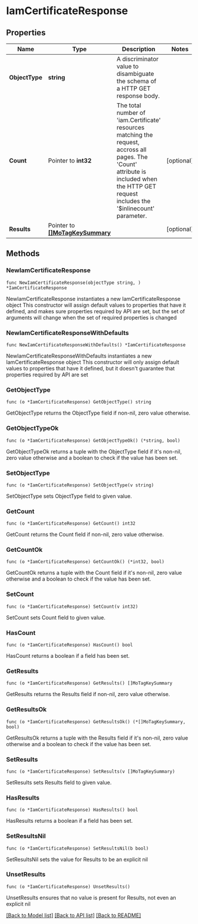 # IamCertificateResponse

## Properties

Name | Type | Description | Notes
------------ | ------------- | ------------- | -------------
**ObjectType** | **string** | A discriminator value to disambiguate the schema of a HTTP GET response body. | 
**Count** | Pointer to **int32** | The total number of &#39;iam.Certificate&#39; resources matching the request, accross all pages. The &#39;Count&#39; attribute is included when the HTTP GET request includes the &#39;$inlinecount&#39; parameter. | [optional] 
**Results** | Pointer to [**[]MoTagKeySummary**](mo.TagKeySummary.md) |  | [optional] 

## Methods

### NewIamCertificateResponse

`func NewIamCertificateResponse(objectType string, ) *IamCertificateResponse`

NewIamCertificateResponse instantiates a new IamCertificateResponse object
This constructor will assign default values to properties that have it defined,
and makes sure properties required by API are set, but the set of arguments
will change when the set of required properties is changed

### NewIamCertificateResponseWithDefaults

`func NewIamCertificateResponseWithDefaults() *IamCertificateResponse`

NewIamCertificateResponseWithDefaults instantiates a new IamCertificateResponse object
This constructor will only assign default values to properties that have it defined,
but it doesn't guarantee that properties required by API are set

### GetObjectType

`func (o *IamCertificateResponse) GetObjectType() string`

GetObjectType returns the ObjectType field if non-nil, zero value otherwise.

### GetObjectTypeOk

`func (o *IamCertificateResponse) GetObjectTypeOk() (*string, bool)`

GetObjectTypeOk returns a tuple with the ObjectType field if it's non-nil, zero value otherwise
and a boolean to check if the value has been set.

### SetObjectType

`func (o *IamCertificateResponse) SetObjectType(v string)`

SetObjectType sets ObjectType field to given value.


### GetCount

`func (o *IamCertificateResponse) GetCount() int32`

GetCount returns the Count field if non-nil, zero value otherwise.

### GetCountOk

`func (o *IamCertificateResponse) GetCountOk() (*int32, bool)`

GetCountOk returns a tuple with the Count field if it's non-nil, zero value otherwise
and a boolean to check if the value has been set.

### SetCount

`func (o *IamCertificateResponse) SetCount(v int32)`

SetCount sets Count field to given value.

### HasCount

`func (o *IamCertificateResponse) HasCount() bool`

HasCount returns a boolean if a field has been set.

### GetResults

`func (o *IamCertificateResponse) GetResults() []MoTagKeySummary`

GetResults returns the Results field if non-nil, zero value otherwise.

### GetResultsOk

`func (o *IamCertificateResponse) GetResultsOk() (*[]MoTagKeySummary, bool)`

GetResultsOk returns a tuple with the Results field if it's non-nil, zero value otherwise
and a boolean to check if the value has been set.

### SetResults

`func (o *IamCertificateResponse) SetResults(v []MoTagKeySummary)`

SetResults sets Results field to given value.

### HasResults

`func (o *IamCertificateResponse) HasResults() bool`

HasResults returns a boolean if a field has been set.

### SetResultsNil

`func (o *IamCertificateResponse) SetResultsNil(b bool)`

 SetResultsNil sets the value for Results to be an explicit nil

### UnsetResults
`func (o *IamCertificateResponse) UnsetResults()`

UnsetResults ensures that no value is present for Results, not even an explicit nil

[[Back to Model list]](../README.md#documentation-for-models) [[Back to API list]](../README.md#documentation-for-api-endpoints) [[Back to README]](../README.md)


